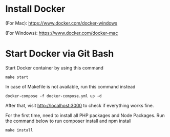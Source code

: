 # Install Docker
(For Mac): https://www.docker.com/docker-windows

(For Windows): https://www.docker.com/docker-mac

# Start Docker via Git Bash

Start Docker container by using this command

`make start`

In case of Makefile is not available, run this command instead

`docker-compose -f docker-compose.yml up -d`

After that, visit [http://localhost:3000](http://localhost:3000) to check if everything works fine.

For the first time, need to install all PHP packages and Node Packages. Run the command below to run composer install and npm install

`make install`

